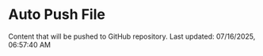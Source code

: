 # Auto Push File

Content that will be pushed to GitHub repository.
Last updated: 07/16/2025, 06:57:40 AM